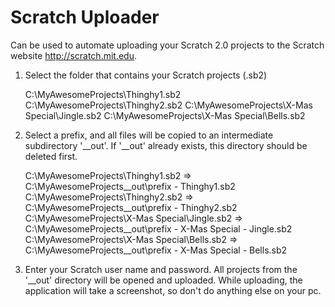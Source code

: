 Scratch Uploader
================

Can be used to automate uploading your Scratch 2.0 projects to the Scratch website http://scratch.mit.edu.

1. Select the folder that contains your Scratch projects (.sb2)

    C:\MyAwesomeProjects\Thinghy1.sb2
	C:\MyAwesomeProjects\Thinghy2.sb2
	C:\MyAwesomeProjects\X-Mas Special\Jingle.sb2
	C:\MyAwesomeProjects\X-Mas Special\Bells.sb2

2. Select a prefix, and all files will be copied to an intermediate subdirectory '__out'. If '__out' already exists, this directory should be deleted first.

    C:\MyAwesomeProjects\Thinghy1.sb2
       => C:\MyAwesomeProjects\__out\prefix - Thinghy1.sb2
    C:\MyAwesomeProjects\Thinghy2.sb2
        => C:\MyAwesomeProjects\__out\prefix - Thinghy2.sb2
    C:\MyAwesomeProjects\X-Mas Special\Jingle.sb2
        => C:\MyAwesomeProjects\__out\prefix - X-Mas Special - Jingle.sb2
    C:\MyAwesomeProjects\X-Mas Special\Bells.sb2
        => C:\MyAwesomeProjects\__out\prefix - X-Mas Special - Bells.sb2
	
3. Enter your Scratch user name and password. All projects from the '__out' directory will be opened and uploaded. While uploading, the application will take a screenshot, so don't do anything else on your pc. 
	

